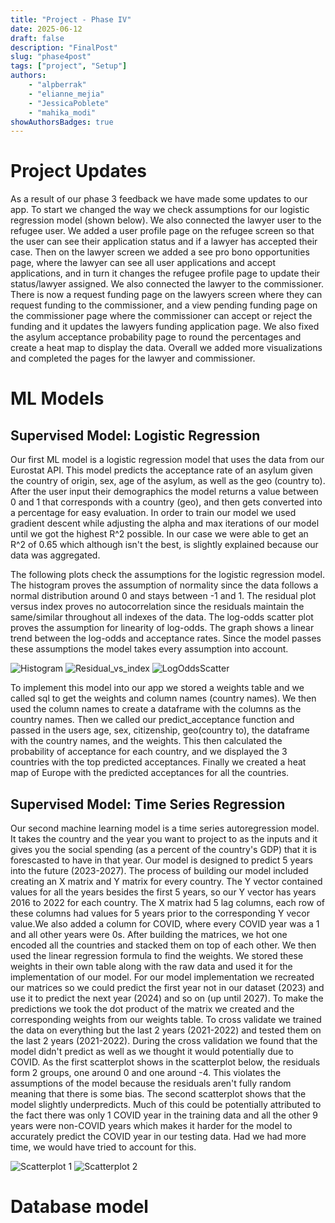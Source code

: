 ```yaml
---
title: "Project - Phase IV"
date: 2025-06-12
draft: false
description: "FinalPost"
slug: "phase4post"
tags: ["project", "Setup"]
authors:
    - "alpberrak"
    - "elianne_mejia"
    - "JessicaPoblete"
    - "mahika_modi"
showAuthorsBadges: true
---
```


# Project Updates
As a result of our phase 3 feedback we have made some updates to our app. To start we changed the way we check assumptions for our logistic regression model (shown below). We also connected the lawyer user to the refugee user. We added a user profile page on the refugee screen so that the user can see their application status and if a lawyer has accepted their case. Then on the lawyer screen we added a see pro bono opportunities page, where the lawyer can see all user applications and accept applications, and in turn it changes the refugee profile page to update their status/lawyer assigned. We also connected the lawyer to the commissioner. There is now a request funding page on the lawyers screen where they can request funding to the commissioner, and a view pending funding page on the commissioner page where the commissioner can accept or reject the funding and it updates the lawyers funding application page. We also fixed the asylum acceptance probability page to round the percentages and create a heat map to display the data. Overall we added more visualizations and completed the pages for the lawyer and commissioner.


# ML Models

## Supervised Model: Logistic Regression
Our first ML model is a logistic regression model that uses the data from our Eurostat API. This model predicts the acceptance rate of an asylum given the country of origin, sex, age of the asylum, as well as the geo (country to). After the user input their demographics the model returns a value between 0 and 1 that corresponds with a country (geo), and then gets converted into a percentage for easy evaluation. In order to train our model we used gradient descent while adjusting the alpha and max iterations of our model until we got the highest R^2 possible. In our case we were able to get an R^2 of 0.65 which although isn't the best, is slightly explained because our data was aggregated.

The following plots check the assumptions for the logistic regression model. The histogram proves the assumption of normality since the data follows a normal distribution around 0 and stays between -1 and 1. The residual plot versus index proves no autocorrelation since the residuals maintain the same/similar throughout all indexes of the data. The log-odds scatter plot proves the assumption for linearity of log-odds. The graph shows a linear trend between the log-odds and acceptance rates. Since the model passes these assumptions the model takes every assumption into account. 

![Histogram](/updatedHistogram.png)
![Residual_vs_index](/Residual_vs_index.png)
![LogOddsScatter](/LogOdds.png)

To implement this model into our app we stored a weights table and we called sql to get the weights and column names (country names). We then used the column names to create a dataframe with the columns as the country names. Then we called our predict_acceptance function and passed in the users age, sex, citizenship, geo(country to), the dataframe with the country names, and the weights. This then calculated the probability of acceptance for each country, and we displayed the 3 countries with the top predicted acceptances. Finally we created a heat map of Europe with the predicted acceptances for all the countries.

## Supervised Model: Time Series Regression
Our second machine learning model is a time series autoregression model. It takes the country and the year you want to project to as the inputs and it gives you the social spending (as a percent of the country's GDP) that it is forescasted to have in that year. Our model is designed to predict 5 years into the future (2023-2027). The process of building our model included creating an X matrix and Y matrix for every country. The Y vector contained values for all the years besides the first 5 years, so our Y vector has years 2016 to 2022 for each country. The X matrix had 5 lag columns, each row of these columns had values for 5 years prior to the corresponding Y vecor value.We also added a column for COVID, where every COVID year was a 1 and all other years were 0s. After building the matrices, we hot one encoded all the countries and stacked them on top of each other. We then used the linear regression formula to find the weights. We stored these weights in their own table along with the raw data and used it for the implementation of our model. For our model implementation we recreated our matrices so we could predict the first year not in our dataset (2023) and use it to predict the next year (2024) and so on (up until 2027). To make the predictions we took the dot product of the matrix we created and the corresponding weights from our weights table. To cross validate we trained the data on everything but the last 2 years (2021-2022) and tested them on the last 2 years (2021-2022). During the cross validation we found that the model didn't predict as well as we thought it would potentially due to COVID. As the first scatterplot shows in the scatterplot below, the residuals form 2 groups, one around 0 and one around -4. This violates the assumptions of the model because the residuals aren't fully random meaning that there is some bias. The second scatterplot shows that the model slightly underpredicts. Much of this could be potentially attributed to the fact there was only 1 COVID year in the training data and all the other 9 years were non-COVID years which makes it harder for the model to accurately predict the COVID year in our testing data. Had we had more time, we would have tried to account for this. 

![Scatterplot 1](/ml2_resid_scatter.png)
![Scatterplot 2](/ml2_pred_vs_res.png)


# Database model
